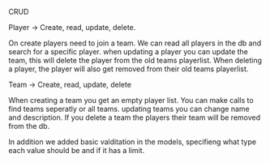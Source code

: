 CRUD

Player -> Create, read, update, delete.

On create players need to join a team. We can read all players in the db and search for a specific player. 
when updating a player you can update the team, this will delete the player from the old teams playerlist. When deleting a player, the player will also get removed from their old teams playerlist.

Team -> Create, read, update, delete

When creating a team you get an empty player list. You can make calls to find teams seperatly or all teams. updating teams you can change name and description. If you delete a team the players their team will be removed from the db.

In addition we added basic valditation in the models, specifieng what type each value should be and if it has a limit. 
